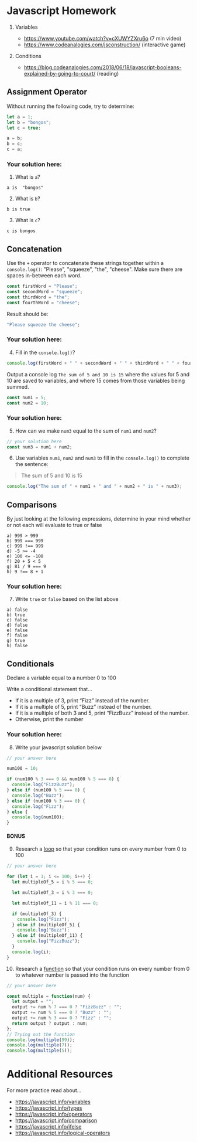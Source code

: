 # Javascript Homework

1.  Variables

    - https://www.youtube.com/watch?v=cXUWYZXru6o (7 min video)
    - https://www.codeanalogies.com/jsconstruction/ (interactive game)

2.  Conditions
    - https://blog.codeanalogies.com/2018/06/18/javascript-booleans-explained-by-going-to-court/ (reading)

## Assignment Operator

Without running the following code, try to determine:

```js
let a = 1;
let b = "bongos";
let c = true;

a = b;
b = c;
c = a;
```

### Your solution here:

1.  What is `a`?

```
a is  "bongos"
```

2.  What is `b`?

```
b is true
```

3.  What is `c`?

```
c is bongos
```

## Concatenation

Use the `+` operator to concatenate these strings together within a `console.log()`: "Please", "squeeze", "the", "cheese". Make sure there are spaces in-between each word.

```js
const firstWord = "Please";
const secondWord = "squeeze";
const thirdWord = "the";
const fourthWord = "cheese";
```

Result should be:

```js
"Please squeeze the cheese";
```

### Your solution here:

4.  Fill in the `console.log()`?

```js
console.log(firstWord + " " + secondWord + " " + thirdWord + " " + fourthWord);
```

Output a console log `The sum of 5 and 10 is 15` where the values for 5 and 10 are saved to variables, and where 15 comes from those variables being summed.

```js
const num1 = 5;
const num2 = 10;
```

### Your solution here:

5.  How can we make `num3` equal to the sum of `num1` and `num2`?

```js
// your solution here
const num3 = num1 + num2;
```

6.  Use variables `num1`, `num2` and `num3` to fill in the `console.log()` to complete the sentence:

> The sum of 5 and 10 is 15

```js
console.log("The sum of " + num1 + " and " + num2 + " is " + num3);
```

## Comparisons

By just looking at the following expressions, determine in your mind whether or not each will evaluate to true or false

```
a) 999 > 999
b) 999 === 999
c) 999 !== 999
d) -5 >= -4
e) 100 <= -100
f) 20 + 5 < 5
g) 81 / 9 === 9
h) 9 !== 8 + 1
```

### Your solution here:

7.  Write `true` or `false` based on the list above

```
a) false
b) true
c) false
d) false
e) false
f) false
g) true
h) false
```

## Conditionals

Declare a variable equal to a number 0 to 100

Write a conditional statement that...

- If it is a multiple of 3, print “Fizz” instead of the number.
- If it is a multiple of 5, print “Buzz” instead of the number.
- If it is a multiple of both 3 and 5, print “FizzBuzz” instead of the number.
- Otherwise, print the number

### Your solution here:

8.  Write your javascript solution below

```js
// your answer here

num100 = 10;

if (num100 % 3 === 0 && num100 % 5 === 0) {
  console.log("FizzBuzz");
} else if (num100 % 5 === 0) {
  console.log("Buzz");
} else if (num100 % 3 === 0) {
  console.log("Fizz");
} else {
  console.log(num100);
}
```

#### BONUS

9.  Research a [loop](https://javascript.info/while-for) so that your condition runs on every number from 0 to 100

```js
// your answer here

for (let i = 1; i <= 100; i++) {
  let multipleOf_5 = i % 5 === 0;

  let multipleOf_3 = i % 3 === 0;

  let multipleOf_11 = i % 11 === 0;

  if (multipleOf_3) {
    console.log("Fizz");
  } else if (multipleOf_5) {
    console.log("Buzz");
  } else if (multipleOf_11) {
    console.log("FizzBuzz");
  }
  console.log(i);
}
```

10. Research a [function](https://javascript.info/function-basics) so that your condition runs on every number from 0 to whatever number is passed into the function

```js
// your answer here

const multiple = function(num) {
  let output = "";
  output += num % 7 === 0 ? "FizzBuzz" : "";
  output += num % 5 === 0 ? "Buzz" : "";
  output += num % 3 === 0 ? "Fizz" : "";
  return output ? output : num;
};
// Trying out the function
console.log(multiple(99));
console.log(multiple(7));
console.log(multiple(5));
```

# Additional Resources

For more practice read about...

- https://javascript.info/variables
- https://javascript.info/types
- https://javascript.info/operators
- https://javascript.info/comparison
- https://javascript.info/ifelse
- https://javascript.info/logical-operators
